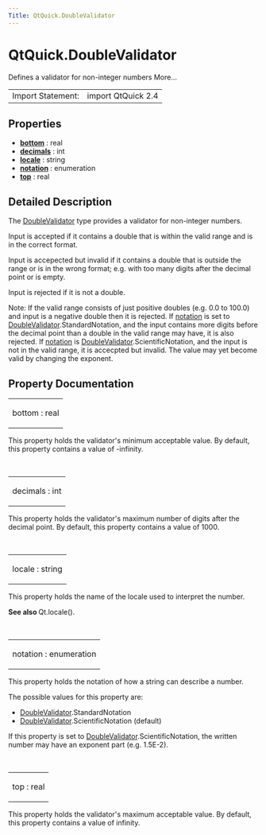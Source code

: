 ```yaml
---
Title: QtQuick.DoubleValidator
---
```


# QtQuick.DoubleValidator

<span class="subtitle"></span>
<!-- $$$DoubleValidator-brief -->
<p>Defines a validator for non-integer numbers More...</p>
<!-- @@@DoubleValidator -->
<table class="alignedsummary">
<tr><td class="memItemLeft rightAlign topAlign"> Import Statement:</td><td class="memItemRight bottomAlign"> import QtQuick 2.4</td></tr></table><ul>
</ul>
<h2 id="properties">Properties</h2>
<ul>
<li class="fn"><b><b><a href="#bottom-prop">bottom</a></b></b> : real</li>
<li class="fn"><b><b><a href="#decimals-prop">decimals</a></b></b> : int</li>
<li class="fn"><b><b><a href="#locale-prop">locale</a></b></b> : string</li>
<li class="fn"><b><b><a href="#notation-prop">notation</a></b></b> : enumeration</li>
<li class="fn"><b><b><a href="#top-prop">top</a></b></b> : real</li>
</ul>
<!-- $$$DoubleValidator-description -->
<h2 id="details">Detailed Description</h2>
</p>
<p>The <a href="index.html">DoubleValidator</a> type provides a validator for non-integer numbers.</p>
<p>Input is accepted if it contains a double that is within the valid range and is in the correct format.</p>
<p>Input is accepected but invalid if it contains a double that is outside the range or is in the wrong format; e.g&#x2e; with too many digits after the decimal point or is empty.</p>
<p>Input is rejected if it is not a double.</p>
<p>Note: If the valid range consists of just positive doubles (e.g&#x2e; 0.0 to 100.0) and input is a negative double then it is rejected. If <a href="#notation-prop">notation</a> is set to <a href="index.html">DoubleValidator</a>.StandardNotation, and the input contains more digits before the decimal point than a double in the valid range may have, it is also rejected. If <a href="#notation-prop">notation</a> is <a href="index.html">DoubleValidator</a>.ScientificNotation, and the input is not in the valid range, it is accecpted but invalid. The value may yet become valid by changing the exponent.</p>
<!-- @@@DoubleValidator -->
<h2>Property Documentation</h2>
<!-- $$$bottom -->
<table class="qmlname"><tr valign="top" id="bottom-prop"><td class="tblQmlPropNode"><p><span class="name">bottom</span> : <span class="type">real</span></p></td></tr></table><p>This property holds the validator's minimum acceptable value. By default, this property contains a value of -infinity.</p>
<!-- @@@bottom -->
<br/>
<!-- $$$decimals -->
<table class="qmlname"><tr valign="top" id="decimals-prop"><td class="tblQmlPropNode"><p><span class="name">decimals</span> : <span class="type">int</span></p></td></tr></table><p>This property holds the validator's maximum number of digits after the decimal point. By default, this property contains a value of 1000.</p>
<!-- @@@decimals -->
<br/>
<!-- $$$locale -->
<table class="qmlname"><tr valign="top" id="locale-prop"><td class="tblQmlPropNode"><p><span class="name">locale</span> : <span class="type">string</span></p></td></tr></table><p>This property holds the name of the locale used to interpret the number.</p>
<p><b>See also </b>Qt.locale().</p>
<!-- @@@locale -->
<br/>
<!-- $$$notation -->
<table class="qmlname"><tr valign="top" id="notation-prop"><td class="tblQmlPropNode"><p><span class="name">notation</span> : <span class="type">enumeration</span></p></td></tr></table><p>This property holds the notation of how a string can describe a number.</p>
<p>The possible values for this property are:</p>
<ul>
<li><a href="index.html">DoubleValidator</a>.StandardNotation</li>
<li><a href="index.html">DoubleValidator</a>.ScientificNotation (default)</li>
</ul>
<p>If this property is set to <a href="index.html">DoubleValidator</a>.ScientificNotation, the written number may have an exponent part (e.g&#x2e; 1.5E-2).</p>
<!-- @@@notation -->
<br/>
<!-- $$$top -->
<table class="qmlname"><tr valign="top" id="top-prop"><td class="tblQmlPropNode"><p><span class="name">top</span> : <span class="type">real</span></p></td></tr></table><p>This property holds the validator's maximum acceptable value. By default, this property contains a value of infinity.</p>
<!-- @@@top -->
<br/>
